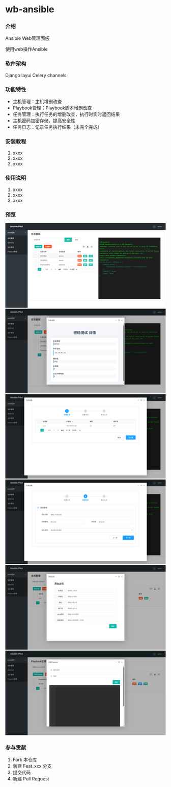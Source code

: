 # wb-ansible

### 介绍
Ansible Web管理面板

使用web操作Ansible

### 软件架构
Django layui Celery channels

### 功能特性
- 主机管理：主机增删改查
- Playbook管理：Playbook脚本增删改查
- 任务管理：执行任务的增删改查，执行时实时返回结果
- 主机密码加密存储，提高安全性
- 任务日志：记录任务执行结果（未完全完成）

### 安装教程

1.  xxxx
2.  xxxx
3.  xxxx

### 使用说明

1.  xxxx
2.  xxxx
3.  xxxx
### 预览
![输入图片说明](gitimages/Previewimage.png)
![输入图片说明](gitimages/Previewimage2.png)
![输入图片说明](gitimages/Previewimage3.png)
![输入图片说明](gitimages/Previewimage4.png)
![输入图片说明](gitimages/Previewimage5.png)
![输入图片说明](gitimages/Previewimage6.png)

### 参与贡献

1.  Fork 本仓库
2.  新建 Feat_xxx 分支
3.  提交代码
4.  新建 Pull Request


